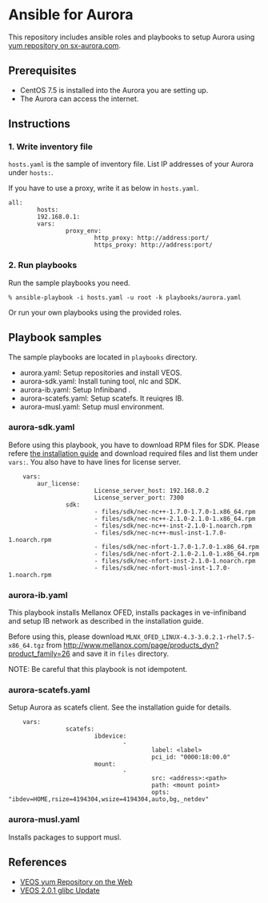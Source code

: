 # Ansible for Aurora

This repository includes ansible roles and playbooks to setup Aurora using [yum
repository on sx-aurora.com](https://sx-aurora.com/repos/).

## Prerequisites

- CentOS 7.5 is installed into the Aurora you are setting up.
- The Aurora can access the internet. 

## Instructions

### 1. Write inventory file

`hosts.yaml` is the sample of inventory file.  List IP addresses of your Aurora
under `hosts:`.

If you have to use a proxy, write it as below in `hosts.yaml`.

```
all:
        hosts:
		192.168.0.1:
        vars:
                proxy_env:
                        http_proxy: http://address:port/
                        https_proxy: http://address:port/
```

### 2. Run playbooks

Run the sample playbooks you need.

```
% ansible-playbook -i hosts.yaml -u root -k playbooks/aurora.yaml
```

Or run your own playbooks using the provided roles.

## Playbook samples

The sample playbooks are located in `playbooks` directory.

- aurora.yaml: Setup repositories and install VEOS.
- aurora-sdk.yaml: Install tuning tool, nlc and SDK.
- aurora-ib.yaml: Setup Infiniband .
- aurora-scatefs.yaml: Setup scatefs. It reuiqres IB.
- aurora-musl.yaml: Setup musl environment.

### aurora-sdk.yaml

Before using this playbook, you have to download RPM files for SDK. Please
refere [the installation
guide](https://www.hpc.nec/documents/guide/#idm139944214657512) and download
required files and list them under `vars:`.  You also have to have lines for
license server.

```
	vars:
		aur_license:
                        License_server_host: 192.168.0.2
                        License_server_port: 7300
                sdk:
                        - files/sdk/nec-nc++-1.7.0-1.7.0-1.x86_64.rpm
                        - files/sdk/nec-nc++-2.1.0-2.1.0-1.x86_64.rpm
                        - files/sdk/nec-nc++-inst-2.1.0-1.noarch.rpm
                        - files/sdk/nec-nc++-musl-inst-1.7.0-1.noarch.rpm
                        - files/sdk/nec-nfort-1.7.0-1.7.0-1.x86_64.rpm
                        - files/sdk/nec-nfort-2.1.0-2.1.0-1.x86_64.rpm
                        - files/sdk/nec-nfort-inst-2.1.0-1.noarch.rpm
                        - files/sdk/nec-nfort-musl-inst-1.7.0-1.noarch.rpm
```

### aurora-ib.yaml

This playbook installs Mellanox OFED, installs packages in ve-infiniband and
setup IB network as described in the installation guide.

Before using this, please download
`MLNX_OFED_LINUX-4.3-3.0.2.1-rhel7.5-x86_64.tgz` from
http://www.mellanox.com/page/products_dyn?product_family=26 and save it in
`files` directory.

NOTE: Be careful that this playbook is not idempotent.

### aurora-scatefs.yaml

Setup Aurora as scatefs client. See the installation guide for details.

```
	vars:
                scatefs:
                        ibdevice:
                                -
                                        label: <label>
                                        pci_id: "0000:18:00.0"
                        mount:
                                -
                                        src: <address>:<path>
                                        path: <mount point>
                                        opts: "ibdev=HOME,rsize=4194304,wsize=4194304,auto,bg,_netdev"
```


### aurora-musl.yaml

Installs packages to support musl.

## References

- [VEOS yum Repository on the Web](https://sx-aurora.github.io/posts/VEOS-yum-repository/)
- [VEOS 2.0.1 glibc Update](https://sx-aurora.github.io/posts/VEOS-2.0.1-update/)


